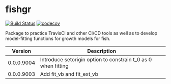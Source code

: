 # fishgr

[![Build Status](https://travis-ci.org/akimanabe/fishgr.svg?branch=master)](https://travis-ci.org/akimanabe/fishgr)
[![codecov](https://codecov.io/gh/akimanabe/fishgr/branch/master/graph/badge.svg)](https://codecov.io/gh/akimanabe/fishgr)

Package to practice TravisCI and other CI/CD tools as well as to develop model-fitting functions for growth models for fish.

| Version | Description |
| ------- | ----------- |
| 0.0.0.9004 | Introduce setorigin option to constrain t_0 as 0 when fitting |
| 0.0.0.9003 | Add fit_vb and fit_ext_vb |
